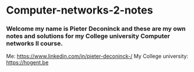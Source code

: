 # Computer-networks-2-notes
### Welcome my name is Pieter Deconinck and these are my own notes and solutions for my College university Computer networks II course.

Me: https://www.linkedin.com/in/pieter-deconinck-/
My College university: https://hogent.be


